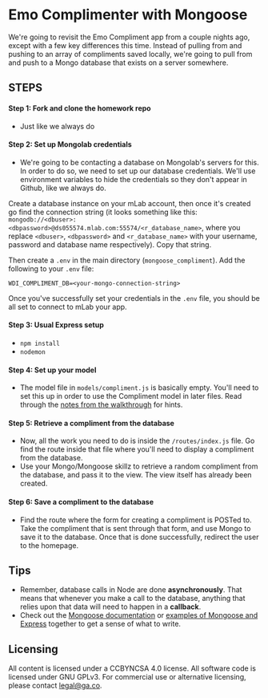 # Emo Complimenter with Mongoose

We're going to revisit the Emo Compliment app from a couple nights ago, except with a few key differences this time. Instead of pulling from and pushing to an array of compliments saved locally, we're going to pull from and push to a Mongo database that exists on a server somewhere.

## STEPS

#### Step 1: Fork and clone the homework repo
- Just like we always do

#### Step 2: Set up Mongolab credentials
- We're going to be contacting a database on Mongolab's servers for this. In order to do so, we need to set up our database credentials. We'll use environment variables to hide the credentials so they don't appear in Github, like we always do.

Create a database instance on your mLab account, then once it's created go find the connection string (it looks something like this: `mongodb://<dbuser>:<dbpassword>@ds055574.mlab.com:55574/<r_database_name>`, where you replace `<dbuser>`, `<dbpassword>` and `<r_database_name>` with your username, password and database name respectively). Copy that string.

Then create a `.env` in the main directory (`mongoose_compliment`). Add the following to your `.env` file:

```
WDI_COMPLIMENT_DB=<your-mongo-connection-string>
```

Once you've successfully set your credentials in the `.env` file, you should be all set to connect to mLab your app.

#### Step 3: Usual Express setup
- `npm install`
- `nodemon`

#### Step 4: Set up your model
- The model file in `models/compliment.js` is basically empty. You'll need to set this up in order to use the Compliment model in later files. Read through the [notes from the walkthrough](https://github.com/ga-students/wdi-atx-6-class/tree/master/w05/d03/afternoon) for hints.

#### Step 5: Retrieve a compliment from the database
- Now, all the work you need to do is inside the `/routes/index.js` file. Go find the route inside that file where you'll need to display a compliment from the database.
- Use your Mongo/Mongoose skillz to retrieve a random compliment from the database, and pass it to the view. The view itself has already been created.

#### Step 6: Save a compliment to the database
- Find the route where the form for creating a compliment is POSTed to. Take the compliment that is sent through that form, and use Mongo to save it to the database. Once that is done successfully, redirect the user to the homepage.


## Tips
- Remember, database calls in Node are done **asynchronously**. That means that whenever you make a call to the database, anything that relies upon that data will need to happen in a **callback**.
- Check out the [Mongoose documentation](http://mongoosejs.com/docs/guide.html) or [examples of Mongoose and Express](http://code.runnable.com/U0MpcpIzdaRkX2VH/querying-mongodb-from-express-using-mongoose-for-node-js) together to get a sense of what to write.

## Licensing
All content is licensed under a CC­BY­NC­SA 4.0 license.
All software code is licensed under GNU GPLv3. For commercial use or alternative licensing, please contact legal@ga.co.

